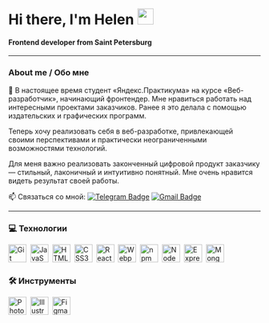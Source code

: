 #  Hi there, I'm Helen <img src="https://github.com/blackcater/blackcater/raw/main/images/Hi.gif" height="32"/> 
<h4 >Frontend developer from Saint Petersburg</h3>

---

### About me / Обо мне
🌱 В настоящее время студент «Яндекс.Практикума» на курсе «Веб-разработчик», начинающий фронтендер.
 Мне нравиться работать над интересными проектами заказчиков. Ранее я это делала с помощью издательских и графических программ.

 Теперь хочу реализовать себя в веб-разработке, привлекающей своими перспективами и практически неограниченными возможностями технологий. 

 Для меня важно реализовать законченный цифровой продукт заказчику — стильный, лаконичный и интуитивно понятный. Мне очень нравится видеть результат своей работы.


 📫 Связаться со мной: [![Telegram Badge](https://img.shields.io/badge/-HelenKA-blue?style=flat&logo=Telegram&logoColor=white)](https://t.me/HelenKai) [![Gmail Badge](https://img.shields.io/badge/-Gmail-red?style=flat&logo=Gmail&logoColor=white)](mailto:helenkainarova@gmail.com)

---

### 💻  Технологии 

<div>
<img src="https://raw.githubusercontent.com/danielcranney/readme-generator/main/public/icons/skills/git-colored.svg" width="36" height="36" alt="Git" />&nbsp;
<img src="https://raw.githubusercontent.com/danielcranney/readme-generator/main/public/icons/skills/javascript-colored.svg" width="36" height="36" alt="JavaScript" />&nbsp;
<img src="https://raw.githubusercontent.com/danielcranney/readme-generator/main/public/icons/skills/html5-colored.svg" width="36" height="36" alt="HTML5" />&nbsp;
<img src="https://raw.githubusercontent.com/danielcranney/readme-generator/main/public/icons/skills/css3-colored.svg" width="36" height="36" alt="CSS3" />&nbsp;
<img src="https://raw.githubusercontent.com/danielcranney/readme-generator/main/public/icons/skills/react-colored.svg" width="36" height="36" alt="React" />&nbsp;
<img src="https://raw.githubusercontent.com/danielcranney/readme-generator/main/public/icons/skills/webpack-colored.svg" width="36" height="36" alt="Webpack" />&nbsp;
<img src="https://cdn.jsdelivr.net/gh/devicons/devicon/icons/npm/npm-original-wordmark.svg" title="npm" width="36" height="36"/>&nbsp;
<img src="https://raw.githubusercontent.com/danielcranney/readme-generator/main/public/icons/skills/nodejs-colored.svg" width="36" height="36" alt="NodeJS" />&nbsp;
<img src="https://raw.githubusercontent.com/danielcranney/readme-generator/main/public/icons/skills/express-colored.svg" width="36" height="36" alt="Express" />&nbsp;
<img src="https://raw.githubusercontent.com/danielcranney/readme-generator/main/public/icons/skills/mongodb-colored.svg" width="36" height="36" alt="MongoDB" />&nbsp;
</div>


### 🛠 Инструменты

<div>
<img src="https://raw.githubusercontent.com/danielcranney/readme-generator/main/public/icons/skills/photoshop-colored.svg" width="36" height="36" alt="Photoshop" />&nbsp;
<img src="https://raw.githubusercontent.com/danielcranney/readme-generator/main/public/icons/skills/illustrator-colored.svg" width="36" height="36" alt="Illustrator" />&nbsp;
<img src="https://raw.githubusercontent.com/danielcranney/readme-generator/main/public/icons/skills/figma-colored.svg" width="36" height="36" alt="Figma" />&nbsp;
</div>
